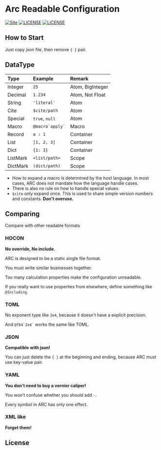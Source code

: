 Arc Readable Configuration
==========================
[![Site](https://img.shields.io/badge/ARC-v0.1-%23FF4D5B.svg?style=flat-square)](https://github.com/toml-lang/toml)
[![LICENSE](https://img.shields.io/badge/license-Anti%20996-blue.svg?style=flat-square)](https://github.com/996icu/996.ICU/blob/master/LICENSE)
[![LICENSE](https://img.shields.io/badge/license-MPL%202.0-blue.svg?style=flat-square)](https://github.com/GalAster/vscode-toml/blob/master/License.md)

## How to Start

Just copy json file, then remove `{ }` pair.

## DataType
| Type     | Example             | Remark           |
| :------- | :------------------ | :--------------- |
| Integer  | `25`                | Atom, BigInteger |
| Decimal  | `1.234`             | Atom, Not Float  |
| String   | `'literal'`         | Atom             |
| Cite     | `$cite/path`        | Atom             |
| Special  | `true`, `null`      | Atom             |
| Macro    | `` @macro`apply` `` | Macro            |
| Record   | `a : 1 `            | Container        |
| List     | `[1, 2, 3]`         | Container        |
| Dict     | `{1: 3}`            | Container        |
| ListMark | `<list/path>`       | Scope            |
| DictMark | `(dict/path)`       | Scope            |

- How to expand a macro is determined by the host language. In most cases, ARC does not mandate how the language handle cases.
- There is also no rule on how to handle special values.
- `$cite` only expand once. This is used to share simple version numbers and constants. **Don't overuse.**

## Comparing
Compare with other readable formats

### HOCON
**No override, No include.**

ARC is designed to be a static single file format.

You must write similar businesses together.

Too many calculation properties make the configuration unreadable.

If you really want to use properties from elsewhere, define something like `@Including`.

### TOML

No exponent type like `2e4`, because it doesn't have a explicit precision.

And `` @f64`2e4` `` works the same like TOML.

### JSON

**Compatible with json!**

You can just delete the `{ }` at the beginning and ending, because ARC must use key-value pair.

### YAML

**You don't need to buy a vernier caliper!**

You won't confuse whether you should add `-`.

Every symbol in ARC has only one effect.

### XML like

**Forget them!**

## License